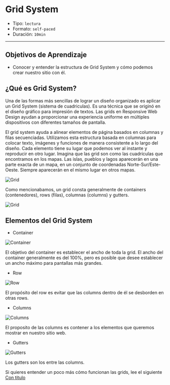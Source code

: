# Grid System

- Tipo: `lectura`
- Formato: `self-paced`
- Duración: `10min`

***

## Objetivos de Aprendizaje

- Conocer y entender la estructura de Grid System y cómo podemos crear nuestro sitio con él.


## ¿Qué es Grid System?

Una de las formas más sencillas de lograr un diseño organizado es aplicar un Grid System (sistema de cuadriculas). Es una técnica que se originó en el diseño gráfico para impresión de textos. Las grids en Responsive Web Design ayudan a proporcionar una experiencia uniforme en múltiples dispositivos con diferentes tamaños de pantalla. 

El grid system ayuda a alinear elementos de página basados ​​en columnas y filas secuenciadas. Utilizamos esta estructura basada en columnas para colocar texto, imágenes y funciones de manera consistente a lo largo del diseño. Cada elemento tiene su lugar que podemos ver al instante y reproducir en otro lugar. Imagina que las grid son como las cuadrículas que encontramos en los mapas. Las islas, pueblos y lagos aparecerán en una parte exacta de un mapa, en un conjunto de coordenadas Norte-Sur/Este-Oeste. Siempre aparecerán en el mismo lugar en otros mapas.

![Grid](http://test.visitnorway.org/wp-content/uploads/sites/2/2013/02/Grid_3.png)

Como mencionabamos, un grid consta generalmente de containers (contenedores), rows (filas), columnas (columns) y gutters.

![Grid](https://mdn.mozillademos.org/files/13899/grid.png)

## Elementos del Grid System

- Container

![Container](http://j4n.co/content/4-blog/10-Creating-your-own-css-grid-system/container.png)

El objetivo del container es establecer el ancho de toda la grid. El ancho del container generalmente es del 100%, pero es posible que desee establecer un ancho máximo para pantallas más grandes.

- Row

![Row](http://j4n.co/content/4-blog/10-Creating-your-own-css-grid-system/row.png)

El propósito del row es evitar que las columns dentro de él se desborden en otras rows.

- Columns

![Columns](http://j4n.co/content/4-blog/10-Creating-your-own-css-grid-system/column.png)

El proposito de las columns es contener a los elementos que queremos mostrar en nuestro sitio web.

- Gutters

![Gutters](http://j4n.co/content/4-blog/10-Creating-your-own-css-grid-system/column-gutters.png)

Los gutters son los entre las columns.

Si quieres entender un poco más cómo funcionan las grids, lee el siguiente [Con titulo](https://medium.com/laboratoria-how-to/cien-por-ciento-divididos-grid-system-y-su-secuaz-el-layout-545e8a90d63e "artículo")


